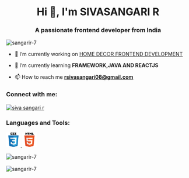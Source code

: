 <h1 align="center">Hi 👋, I'm SIVASANGARI R</h1>
<h3 align="center">A passionate frontend developer from India</h3>

<p align="left"> <img src="https://komarev.com/ghpvc/?username=sangarir-7&label=Profile%20views&color=0e75b6&style=flat" alt="sangarir-7" /> </p>

- 🔭 I’m currently working on [HOME DECOR FRONTEND DEVELOPMENT](https://github.com/SangariR-7/Home-Decor-and-Interior-Design.git)

- 🌱 I’m currently learning **FRAMEWORK,JAVA AND REACTJS**

- 📫 How to reach me **rsivasangari08@gmail.com**

<h3 align="left">Connect with me:</h3>
<p align="left">
<a href="https://linkedin.com/in/siva sangari r" target="blank"><img align="center" src="https://raw.githubusercontent.com/rahuldkjain/github-profile-readme-generator/master/src/images/icons/Social/linked-in-alt.svg" alt="siva sangari r" height="30" width="40" /></a>
</p>

<h3 align="left">Languages and Tools:</h3>
<p align="left"> <a href="https://www.w3schools.com/css/" target="_blank" rel="noreferrer"> <img src="https://raw.githubusercontent.com/devicons/devicon/master/icons/css3/css3-original-wordmark.svg" alt="css3" width="40" height="40"/> </a> <a href="https://www.w3.org/html/" target="_blank" rel="noreferrer"> <img src="https://raw.githubusercontent.com/devicons/devicon/master/icons/html5/html5-original-wordmark.svg" alt="html5" width="40" height="40"/> </a> </p>

<p><img align="center" src="https://github-readme-stats.vercel.app/api/top-langs?username=sangarir-7&show_icons=true&locale=en&layout=compact" alt="sangarir-7" /></p>

<p><img align="center" src="https://github-readme-streak-stats.herokuapp.com/?user=sangarir-7&" alt="sangarir-7" /></p>
